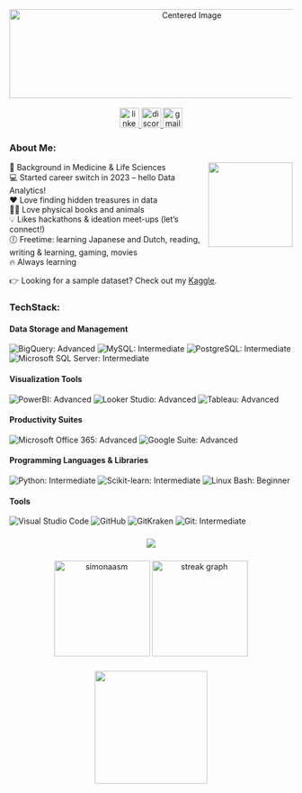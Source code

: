 <!--
**simonaasm/simonaasm** is a ✨ _special_ ✨ repository because its `README.md` (this file) appears on your GitHub profile.

Here are some ideas to get you started:
### Hi there 👋
- 👋 I’m currently working on ...
- 🌱 I’m currently learning ...
- 👯 I’m looking to collaborate on ...
- 🤔 I’m looking for help with ...
- 💬 Ask me about ...
- 📫 How to reach me: ...
- 😄 Pronouns: ...
- ⚡ Fun fact: ...
-->

<div align="center">
  <img width="633px" height="158px" src="https://media.giphy.com/media/v1.Y2lkPTc5MGI3NjExa3lvbnA3ZXlkMXdsaGM4MzQ4NDBzZWZ6eHdudXpnamJwNXZsZGN3ciZlcD12MV9pbnRlcm5hbF9naWZfYnlfaWQmY3Q9Zw/kxnzVIeM9AYvQewpAu/giphy-downsized-large.gif" alt="Centered Image">
</div>

<br clear="both">
<!-- Introduction Section -->
<!-- <h2 align="left">Hey 👋! My name is Simona and I'm a Data Analyst from Lithuania 🇱🇹</h2>  -->

<!-- Contact Links -->
<div align="center">
  <a href="https://www.linkedin.com/in/simona-asmonaite/" target="_blank">
    <img src="https://img.shields.io/static/v1?message=LinkedIn&logo=linkedin&label=&color=0077B5&logoColor=white&labelColor=&style=for-the-badge" height="35" alt="linkedin logo"  />
  </a>
  <a href="https://discord.gg/Sdb22bgkjm" target="_blank">
    <img src="https://img.shields.io/static/v1?message=Discord&logo=discord&label=&color=7289DA&logoColor=white&labelColor=&style=for-the-badge" height="35" alt="discord logo"  />
  </a>
  <a href="asmonaite.s@gmail.com" target="_blank">
    <img src="https://img.shields.io/static/v1?message=Gmail&logo=gmail&label=&color=D14836&logoColor=white&labelColor=&style=for-the-badge" height="35" alt="gmail logo"  />
  </a>
</div>

<!-- About Me Section -->
<h3 align="left">About Me:</h3>

<img align="right" height="150" src="https://media.giphy.com/media/v1.Y2lkPTc5MGI3NjExeDkzMWxsejczaWUxcTF6dGZudG85MDd3c2pxNXp6bWVxcXZ4aTFheSZlcD12MV9pbnRlcm5hbF9naWZfYnlfaWQmY3Q9Zw/Cmr1OMJ2FN0B2/giphy.gif"  />

<p align="left">
  🧬 Background in Medicine & Life Sciences
  <br>💻 Started career switch in 2023 – hello Data Analytics!
  <br>❤️ Love finding hidden treasures in data
  <br>📖🐱 Love physical books and animals
  <br>💡 Likes hackathons & ideation meet-ups (let’s connect!)
  <br>🕕 Freetime: learning Japanese and Dutch, reading, writing & learning, gaming, movies
  <br> 🔥 Always learning
</p>
<!--
<p align="left">
  🧬 With a rich foundation in Medicine & Life Sciences, I embarked on a new adventure in 2023, diving into the vibrant world of Data Analytics. My passion for unraveling the mysteries hidden within data drives my daily exploration.
  <br>💻 Whether it's through sophisticated algorithms or elegant data visualizations, I thrive on transforming complex data into insightful, actionable knowledge.
  <br>📖🐱 Outside the digital realm, my world is filled with the tactile pleasures of physical books and the joyful companionship of my pets.
  <br>💡 I'm an enthusiastic participant in hackathons and ideation meet-ups, where the thrill of collaboration and innovation comes alive. Let's connect and create something impactful together!
  <br>🕕 In my free time, I immerse myself in the rich narratives of Japanese and Dutch cultures, engage in creative writing, and indulge in gaming and films—a blend of activities that keeps my curiosity alight.
  <br>🔥 Committed to lifelong learning, I continuously seek out new knowledge and skills, eager to see where my next learning curve will lead.
</p>
-->

<p align="left">
  👉 Looking for a sample dataset? Check out my <a href="https://www.kaggle.com/simonaasm/datasets" target="_blank">Kaggle</a>.
</p>

<!-- Tech Section -->
<h3 align="left">TechStack:</h3>

#### Data Storage and Management
<div align="left">
  <img src="https://img.shields.io/static/v1?label=BigQuery&message=Advanced&color=blue&style=for-the-badge&logo=googlecloud" alt="BigQuery: Advanced" />
  <img src="https://img.shields.io/static/v1?label=MySQL&message=Intermediate&color=green&style=for-the-badge&logo=mysql" alt="MySQL: Intermediate" />
  <img src="https://img.shields.io/static/v1?label=PostgreSQL&message=Intermediate&color=green&style=for-the-badge&logo=postgresql" alt="PostgreSQL: Intermediate" />
  <img src="https://img.shields.io/static/v1?label=Microsoft%20SQL%20Server&message=Intermediate&color=green&style=for-the-badge&logo=microsoftsqlserver" alt="Microsoft SQL Server: Intermediate" />
</div>

#### Visualization Tools
<div align="left">
  <img src="https://img.shields.io/static/v1?label=PowerBI&message=Advanced&color=blue&style=for-the-badge&logo=powerbi" alt="PowerBI: Advanced" />
  <img src="https://img.shields.io/static/v1?label=Looker%20Studio&message=Advanced&color=blue&style=for-the-badge&logo=googleanalytics" alt="Looker Studio: Advanced" />
  <img src="https://img.shields.io/static/v1?label=Tableau&message=Advanced&color=blue&style=for-the-badge&logo=tableau" alt="Tableau: Advanced" />
</div>

#### Productivity Suites
<div align="left">
  <img src="https://img.shields.io/static/v1?label=Microsoft%20Office%20365&message=Advanced&color=blue&style=for-the-badge&logo=microsoftoffice" alt="Microsoft Office 365: Advanced" />
  <img src="https://img.shields.io/static/v1?label=Google%20Suite&message=Advanced&color=blue&style=for-the-badge&logo=googlesheets" alt="Google Suite: Advanced" />
</div>

#### Programming Languages & Libraries
<div align="left">
  <img src="https://img.shields.io/static/v1?label=Python&message=Intermediate&color=green&style=for-the-badge&logo=python" alt="Python: Intermediate" />
  <img src="https://img.shields.io/static/v1?label=Scikit-learn&message=Intermediate&color=green&style=for-the-badge&logo=scikitlearn" alt="Scikit-learn: Intermediate" />
  <img src="https://img.shields.io/static/v1?label=Linux%20Bash&message=Beginner&color=orange&style=for-the-badge&logo=gnubash" alt="Linux Bash: Beginner" />
</div>

#### Tools
<div align="left">
  <img src="https://img.shields.io/static/v1?label=Visual%20Studio%20Code&message=Use%20Regularly&color=yellow&style=for-the-badge&logo=visualstudiocode" alt="Visual Studio Code" />
  <img src="https://img.shields.io/static/v1?label=GitHub&message=Use%20Regularly&color=yellow&style=for-the-badge&logo=github" alt="GitHub" />
  <img src="https://img.shields.io/static/v1?label=GitKraken&message=Use%20Regularly&color=yellow&style=for-the-badge&logo=gitkraken" alt="GitKraken" />
  <img src="https://img.shields.io/static/v1?label=Git&message=Intermediate&color=green&style=for-the-badge&logo=git" alt="Git: Intermediate" />
</div>

###

<div align="center">
  <img src="https://profile-counter.glitch.me/simonaasm/count.svg?"  />
</div>

###

<div align="center">
  <img src="https://github-readme-stats.vercel.app/api?username=simonaasm&show_icons=true&locale=en&theme=vision-friendly-dark" height="170" alt="simonaasm"  />
  <img src="https://streak-stats.demolab.com?user=simonaasm&locale=en&mode=daily&theme=vision-friendly-dark&hide_border=false&border_radius=5" height="170" alt="streak graph"  />
</div>

###

<div align="center">
  <img height="200" src="https://media.giphy.com/media/v1.Y2lkPTc5MGI3NjExdml0MjcxNzhpem1iNGF4aTZzODlrc2FvNmJ3c29tczdncjZ5ZjNoZyZlcD12MV9pbnRlcm5hbF9naWZfYnlfaWQmY3Q9Zw/VcPevPKlhhhQY9cjWK/giphy.gif"  />
</div>
